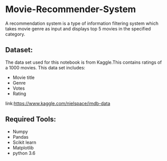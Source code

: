 # Movie-Recommender-System
A recommendation system is a type of information filtering system which takes movie genre as input and displays top 5 movies in the specified category.

## Dataset:
The data set used for this notebook is from Kaggle.This contains ratings of a 1000 movies. This data set includes:
- Movie title
- Genre
- Votes
- Rating

link:https://www.kaggle.com/nielspace/imdb-data

## Required Tools:
- Numpy
- Pandas
- Scikit learn 
- Matplotlib
- python 3.6
